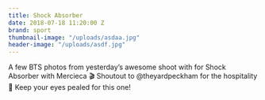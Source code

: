 ```yaml
---
title: Shock Absorber
date: 2018-07-18 11:20:00 Z
brand: sport
thumbnail-image: "/uploads/asdaa.jpg"
header-image: "/uploads/asdf.jpg"
---
```


A few BTS photos from yesterday’s awesome shoot with for Shock Absorber with Mercieca 🎬 Shoutout to @theyardpeckham for the hospitality 💪 Keep your eyes pealed for this one!